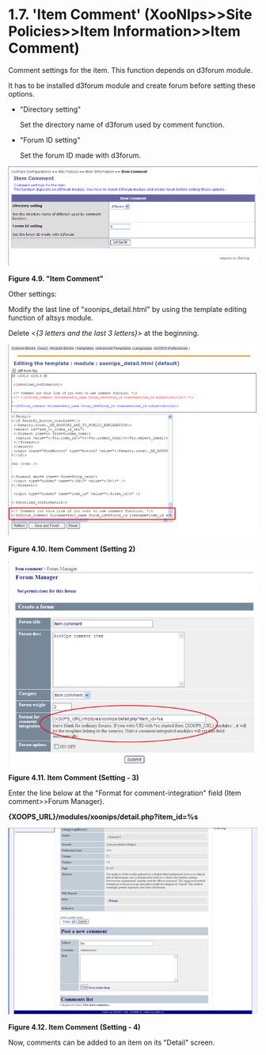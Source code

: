 # 1.7. 'Item Comment' \(XooNIps&gt;&gt;Site Policies&gt;&gt;Item Information&gt;&gt;Item Comment\)

Comment settings for the item. This function depends on d3forum module.

It has to be installed d3forum module and create forum before setting these options.

* "Directory setting"

  Set the directory name of d3forum used by comment function.

* "Forum ID setting"

  Set the forum ID made with d3forum.

![&quot;Item Comment&quot;](../../../.gitbook/assets/xoonips-policy9.png)

**Figure 4.9. "Item Comment"**

Other settings:

Modify the last line of "xoonips\_detail.html" by using the template editing function of altsys module.

Delete &lt;_{3 letters and the last 3 letters}_&gt; at the beginning.

![Item Comment \(Setting 2\)](../../../.gitbook/assets/xoonips-policy10.png)

**Figure 4.10. Item Comment \(Setting 2\)**

![Item Comment \(Setting - 3\)](../../../.gitbook/assets/xoonips-policy11.png)

**Figure 4.11. Item Comment \(Setting - 3\)**

Enter the line below at the "Format for comment-integration" field \(Item comment&gt;&gt;Forum Manager\).

**{XOOPS\_URL}/modules/xoonips/detail.php?item\_id=%s**

![Item Comment \(Setting - 4\)](../../../.gitbook/assets/xoonips-policy12.png)

**Figure 4.12. Item Comment \(Setting - 4\)**

Now, comments can be added to an item on its "Detail" screen.

